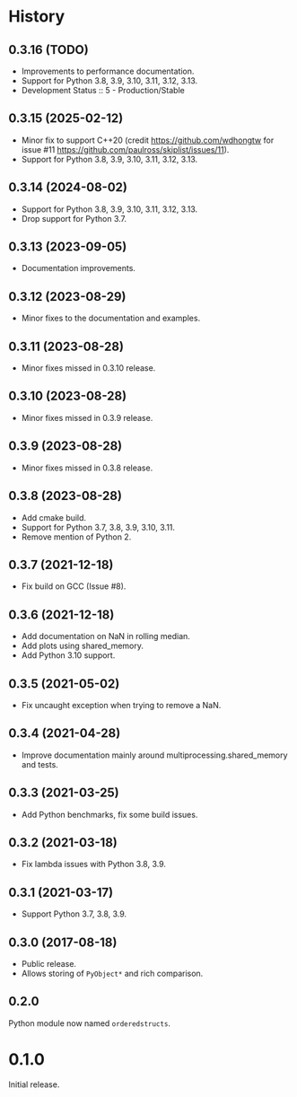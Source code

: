 # History

## 0.3.16 (TODO)

* Improvements to performance documentation.
* Support for Python 3.8, 3.9, 3.10, 3.11, 3.12, 3.13.
* Development Status :: 5 - Production/Stable

## 0.3.15 (2025-02-12)

* Minor fix to support C++20 (credit https://github.com/wdhongtw for issue #11 https://github.com/paulross/skiplist/issues/11).
* Support for Python 3.8, 3.9, 3.10, 3.11, 3.12, 3.13.

## 0.3.14 (2024-08-02)

* Support for Python 3.8, 3.9, 3.10, 3.11, 3.12, 3.13.
* Drop support for Python 3.7.

## 0.3.13 (2023-09-05)

* Documentation improvements.

## 0.3.12 (2023-08-29)

* Minor fixes to the documentation and examples.

## 0.3.11 (2023-08-28)

* Minor fixes missed in 0.3.10 release.

## 0.3.10 (2023-08-28)

* Minor fixes missed in 0.3.9 release.

## 0.3.9 (2023-08-28)

* Minor fixes missed in 0.3.8 release.

## 0.3.8 (2023-08-28)

* Add cmake build.
* Support for Python 3.7, 3.8, 3.9, 3.10, 3.11.
* Remove mention of Python 2.

## 0.3.7 (2021-12-18)

* Fix build on GCC (Issue #8).

## 0.3.6 (2021-12-18)

* Add documentation on NaN in rolling median.
* Add plots using shared_memory.
* Add Python 3.10 support.

## 0.3.5 (2021-05-02)

* Fix uncaught exception when trying to remove a NaN.

## 0.3.4 (2021-04-28)

* Improve documentation mainly around multiprocessing.shared_memory and tests.

## 0.3.3 (2021-03-25)

* Add Python benchmarks, fix some build issues.

## 0.3.2 (2021-03-18)

* Fix lambda issues with Python 3.8, 3.9.

## 0.3.1 (2021-03-17)

* Support Python 3.7, 3.8, 3.9.

## 0.3.0 (2017-08-18)

* Public release.
* Allows storing of ``PyObject*`` and rich comparison.

## 0.2.0

Python module now named ``orderedstructs``.

# 0.1.0

Initial release.

